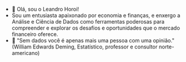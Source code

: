 - 👀 Olá, sou o Leandro Horoi!
- Sou um entusiasta apaixonado por economia e finanças, e enxergo a Análise e Ciência de Dados como ferramentas poderosas para compreender e explorar os desafios e oportunidades que o mercado financeiro oferece.
- 💾 "Sem dados você é apenas mais uma pessoa com uma opinião." (William Edwards Deming, Estatístico, professor e consultor norte-americano)




<!---
leandrohoroi/leandrohoroi is a ✨ special ✨ repository because its `README.md` (this file) appears on your GitHub profile.
You can click the Preview link to take a look at your changes.
--->
